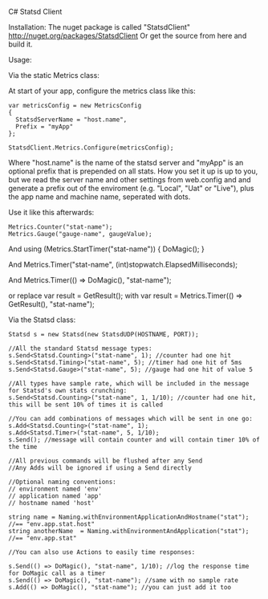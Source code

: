 C# Statsd Client

Installation: 
The nuget package is  called "StatsdClient" http://nuget.org/packages/StatsdClient
Or get the source from here and build it.

Usage:

Via the static Metrics class:

At start of your app, configure the metrics class like this:

    var metricsConfig = new MetricsConfig
    {
      StatsdServerName = "host.name",
      Prefix = "myApp"
    };
    
    StatsdClient.Metrics.Configure(metricsConfig);
		
Where "host.name" is the name of the statsd server and "myApp" is an optional prefix that is prepended on all stats. How you set it up is up to you, but we read the server name and other settings from web.config and and generate a prefix out of the enviroment (e.g. "Local", "Uat" or "Live"), plus the app name and machine name, seperated with dots. 

Use it like this afterwards:

    Metrics.Counter("stat-name");
    Metrics.Gauge("gauge-name", gaugeValue);
  
 And
    using (Metrics.StartTimer("stat-name"))
    {
      DoMagic();
    }

And
    Metrics.Timer("stat-name", (int)stopwatch.ElapsedMilliseconds);
	
And
    Metrics.Timer(() => DoMagic(), "stat-name");

or replace
    var result = GetResult();
with
    var result = Metrics.Timer(() => GetResult(), "stat-name"); 

Via the Statsd class:

    Statsd s = new Statsd(new StatsdUDP(HOSTNAME, PORT));

    //All the standard Statsd message types:
    s.Send<Statsd.Counting>("stat-name", 1); //counter had one hit
    s.Send<Statsd.Timing>("stat-name", 5); //timer had one hit of 5ms
    s.Send<Statsd.Gauge>("stat-name", 5); //gauge had one hit of value 5
    
    //All types have sample rate, which will be included in the message for Statsd's own stats crunching:
    s.Send<Statsd.Counting>("stat-name", 1, 1/10); //counter had one hit, this will be sent 10% of times it is called

    //You can add combinations of messages which will be sent in one go:
    s.Add<Statsd.Counting>("stat-name", 1);
    s.Add<Statsd.Timer>("stat-name", 5, 1/10);
    s.Send(); //message will contain counter and will contain timer 10% of the time
    
    //All previous commands will be flushed after any Send
    //Any Adds will be ignored if using a Send directly
    
    //Optional naming conventions:
    // environment named 'env'
    // application named 'app'
    // hostname named 'host'

    string name = Naming.withEnvironmentApplicationAndHostname("stat"); //== "env.app.stat.host"
    string anotherName  = Naming.withEnvironmentAndApplication("stat"); //== "env.app.stat"

    //You can also use Actions to easily time responses:

    s.Send(() => DoMagic(), "stat-name", 1/10); //log the response time for DoMagic call as a timer
    s.Send(() => DoMagic(), "stat-name"); //same with no sample rate
    s.Add(() => DoMagic(), "stat-name"); //you can just add it too
